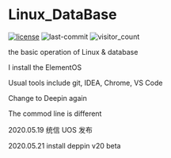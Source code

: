 # Linux_DataBase

[![license](https://img.shields.io/github/license/yefcion/Linux_DataBase)](./LICENSE)
![last-commit](https://img.shields.io/github/last-commit/yefcion/Linux_DataBase?label=update)
![visitor_count](https://visitor-badge.glitch.me/badge?page_id=<pow45465161321sf484982sd156f4s3212s1f8ews4f231fsd5fe4wf58w>)

the basic operation of Linux & database

I install the ElementOS

Usual tools include git, IDEA, Chrome, VS Code

Change to Deepin again

The commod line is different



2020.05.19 统信 UOS 发布

2020.05.21 install deppin v20 beta
